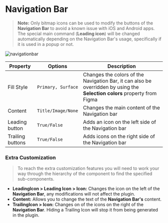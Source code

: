 # Navigation Bar

> **Note:** Only bitmap icons can be used to modify the buttons of the **Navigation Bar** to avoid a known issue with iOS and Android apps. The special main command (**Leading icon**) will be changed automatically depending on the Navigation Bar's usage, specifically if it is used in a popup or not. 



![navigationbar](./images/navigationbar.png)

| Property       | Options            | Description                                                  |
| -------------- | ------------------ | ------------------------------------------------------------ |
| Fill Style     | `Primary, Surface` | Changes the colors of the Navigation Bar, it can also be overridden by using the **Selection colors** property from Figma |
| Content        | `Title/Image/None` | Changes the main content of the Navigation bar               |
| Leading button | `True/False`       | Adds an icon on the left side of the Navigation bar          |
| Trailing buttons | `True/False`       | Adds icons on the right side of the Navigation bar           |

### Extra Customization

> To reach the extra customization features you will need to work your way through the hierarchy of the component to find the specified sub-components.  

- **LeadingIcon > Leading Icon > Icon:** Changes the icon on the left of the **Navigation Bar**, any modifications will not affect the plugin. 
- **Content:** Allows you to change the text of the **Navigation Bar's** content.
- **TrailingIcon > Icon:** Changes on of the icons on the right of the **Navigation Bar**. Hiding a Trailing Icon will stop it from being generated in the plugin.